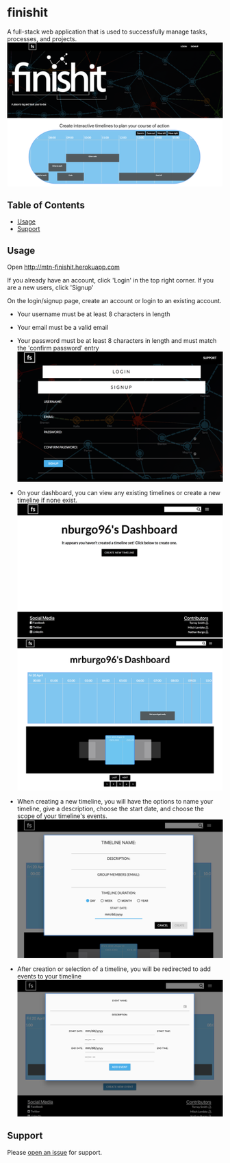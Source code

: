 # finishit
A full-stack web application that is used to successfully manage tasks, processes, and projects.
![landing-page](public/images/landing.png)

## Table of Contents

- [Usage](#usage)
- [Support](#support)

## Usage

Open http://mtn-finishit.herokuapp.com

If you already have an account, click 'Login' in the top right corner. If you are a new users, click 'Signup'

On the login/signup page, create an account or login to an existing account.
- Your username must be at least 8 characters in length
- Your email must be a valid email
- Your password must be at least 8 characters in length and must match the 'confirm password' entry
![login-signup](public/images/login.png)

- On your dashboard, you can view any existing timelines or create a new timeline if none exist.
![dashboard-no-timeline](public/images/no-timeline.png)
![dashboard-timeline](public/images/timeline.png)

- When creating a new timeline, you will have the options to name your timeline, give a description, choose the start date, and choose the scope of your timeline's events.
![new-timeline](public/images/new-timeline.png)

- After creation or selection of a timeline, you will be redirected to add events to your timeline ![add-event-page](public/images/event.png)

## Support

Please [open an issue](https://github.com/TheRealTorreySmith/finishit/issues) for support.
